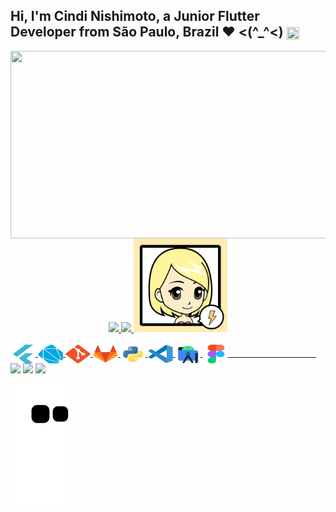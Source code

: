 
## Hi, I'm Cindi Nishimoto, a Junior Flutter Developer from São Paulo, Brazil ❤️ <(^_^<) <img align="center" src="https://user-images.githubusercontent.com/45148915/150196899-7ec7aadb-d28c-4aa8-abf1-44a81b82fb0d.png" width="20"  height="20" /> </h1> 

<img align="center" width="1400" height="300" src="https://images-wixmp-ed30a86b8c4ca887773594c2.wixmp.com/f/acc61cf8-610e-4165-b22e-327c0f54351b/dapf4cy-e186a848-92f3-4e18-8b41-601f63c6654a.gif?token=eyJ0eXAiOiJKV1QiLCJhbGciOiJIUzI1NiJ9.eyJzdWIiOiJ1cm46YXBwOjdlMGQxODg5ODIyNjQzNzNhNWYwZDQxNWVhMGQyNmUwIiwiaXNzIjoidXJuOmFwcDo3ZTBkMTg4OTgyMjY0MzczYTVmMGQ0MTVlYTBkMjZlMCIsIm9iaiI6W1t7InBhdGgiOiJcL2ZcL2FjYzYxY2Y4LTYxMGUtNDE2NS1iMjJlLTMyN2MwZjU0MzUxYlwvZGFwZjRjeS1lMTg2YTg0OC05MmYzLTRlMTgtOGI0MS02MDFmNjNjNjY1NGEuZ2lmIn1dXSwiYXVkIjpbInVybjpzZXJ2aWNlOmZpbGUuZG93bmxvYWQiXX0.PSrTo4uI3DRN5fFQSNdifSnyzlMyp9Ygklc0CFYTG5M">


 <div align="center">
  <a href="https://github.com/cindistar">
  <img height="150em" src="https://github-readme-stats.vercel.app/api?username=cindistar&&$show_icons=true&include_all_commits=true&count_private=true&theme=buefy"/>
   <img height="150em" src="https://github-readme-stats.vercel.app/api/top-langs/?username=cindistar&layout=compact&langs_count=7&theme=buefy"/>
  <img width="150" height="150" src="cindi_1.png">
</div>

<div style="display: inline_block"><br>
  <img align="center" alt="Cindi-Js" height="30" width="40" src="https://raw.githubusercontent.com/devicons/devicon/master/icons/flutter/flutter-plain.svg">
  <img align="center" alt="Cindi-Ts" height="30" width="40" src="https://raw.githubusercontent.com/devicons/devicon/master/icons/dart/dart-plain.svg">
  <img align="center" alt="Cindi-Git" height="30" width="40" src="https://raw.githubusercontent.com/devicons/devicon/master/icons/git/git-original.svg">
  <img align="center" alt="Cindi-GitLab" height="30" width="40" src="https://raw.githubusercontent.com/devicons/devicon/master/icons/gitlab/gitlab-original.svg">
  <img align="center" alt="Cindi-Python" height="30" width="40" src="https://raw.githubusercontent.com/devicons/devicon/master/icons/python/python-original.svg">
  <img align="center" alt="Cindi-VSCode" height="30" width="40" src="https://raw.githubusercontent.com/devicons/devicon/master/icons/vscode/vscode-original.svg">
  <img align="center" alt="Cindi-AStudio" height="30" width="40" src="https://raw.githubusercontent.com/devicons/devicon/master/icons/androidstudio/androidstudio-original.svg">
  <img align="center" alt="Cindi-Figma" height="30" width="40" src="https://raw.githubusercontent.com/devicons/devicon/master/icons/figma/figma-original.svg">
  &nbsp; &nbsp; &nbsp; &nbsp; &nbsp; &nbsp; &nbsp; &nbsp; &nbsp; &nbsp; &nbsp; &nbsp; &nbsp; &nbsp; &nbsp; &nbsp; &nbsp; &nbsp; 
  <a href="https://www.linkedin.com/in/cindinishimoto" target="_blank"><img src="https://img.shields.io/badge/-LinkedIn-%230077B5?style=for-the-badge&logo=linkedin&logoColor=white" target="_blank"></a>
  <a href="https://instagram.com/cindi_devqueen" target="_blank"><img src="https://img.shields.io/badge/-Instagram-%23E4405F?style=for-the-badge&logo=instagram&logoColor=white" target="_blank"></a>
  <a href = "mailto:cindi_nishi@hotmail.com"><img src="https://img.shields.io/badge/-Hotmail-%23333?style=for-the-badge&logo=gmail&logoColor=white" target="_blank"></a>
  
![Snake animation](https://github.com/cindistar/cindistar/blob/output/github-contribution-grid-snake.svg)
